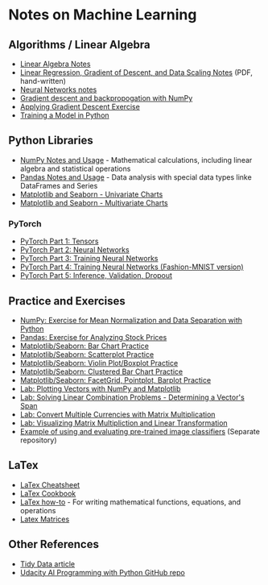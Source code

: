 # Notes on Machine Learning

## Algorithms / Linear Algebra
- [Linear Algebra Notes](https://github.com/morinoko/machine_learning_notes/blob/master/Linear%20Algebra.ipynb)
- [Linear Regression, Gradient of Descent, and Data Scaling Notes](https://github.com/morinoko/machine_learning_notes/blob/master/ML_1_Linear_Regression.pdf) (PDF, hand-written)
- [Neural Networks notes](https://github.com/morinoko/machine_learning_notes/blob/master/Neural%20Networks.ipynb)
- [Gradient descent and backpropogation with NumPy](https://github.com/morinoko/machine_learning_notes/blob/master/Gradient%20Descent%20and%20Backpropogation%20in%20NumPy.ipynb)
- [Applying Gradient Descent Exercise](https://github.com/morinoko/machine_learning_notes/blob/master/GradientDescent.ipynb)
- [Training a Model in Python](https://github.com/morinoko/machine_learning_notes/blob/master/TrainingAModel_StudentAdmissions.ipynb)

## Python Libraries
- [NumPy Notes and Usage](https://github.com/morinoko/machine_learning_notes/blob/master/Numpy%20Introduction.ipynb) - Mathematical calculations, including linear algebra and statistical operations
- [Pandas Notes and Usage](https://github.com/morinoko/machine_learning_notes/blob/master/Pandas%20Introduction.ipynb) - Data analysis with special data types linke DataFrames and Series
- [Matplotlib and Seaborn - Univariate Charts](https://github.com/morinoko/machine_learning_notes/blob/master/Matplotlib%20and%20Seaborn%20-%20Univariate%20Charts.ipynb)
- [Matplotlib and Seaborn - Multivariate Charts](https://github.com/morinoko/machine_learning_notes/blob/master/Matplotlib%20and%20Seaborn%20-%20Multivariate%20Charts.ipynb)

### PyTorch
- [PyTorch Part 1: Tensors](https://github.com/morinoko/machine_learning_notes/blob/master/Tensors%20in%20PyTorch%20(Part%201%20Exercises).ipynb)
- [PyTorch Part 2: Neural Networks](https://github.com/morinoko/machine_learning_notes/blob/master/Neural%20Networks%20in%20PyTorch%20(Part%202%20Exercises).ipynb)
- [PyTorch Part 3: Training Neural Networks](https://github.com/morinoko/machine_learning_notes/blob/master/Training%20Neural%20Networks%20in%20PyTorch%20(Part%203%20Exercises).ipynb)
- [PyTorch Part 4: Training Neural Networks (Fashion-MNIST version)](https://github.com/morinoko/machine_learning_notes/blob/master/Training%20Neural%20Networks%20in%20PyTorch%20(Part%204%20Exercises%20-Fashion-MNIST).ipynb)
- [PyTorch Part 5: Inference, Validation, Dropout](https://github.com/morinoko/machine_learning_notes/blob/master/PyTorch%20Inference%2C%20Validation%2C%20and%20Dropout%20(Part%205%20Exercises).ipynb)

## Practice and Exercises
- [NumPy: Exercise for Mean Normalization and Data Separation with Python](https://github.com/morinoko/machine_learning_notes/blob/master/Mean%20Normalization%20and%20Data%20Separation%20with%20NumPy.ipynb)
- [Pandas: Exercise for Analyzing Stock Prices](https://github.com/morinoko/machine_learning_notes/blob/master/Statistics%20from%20Stock%20Data%20with%20Pandas.ipynb)
- [Matplotlib/Seaborn: Bar Chart Practice](https://github.com/morinoko/machine_learning_notes/blob/master/Bar_Chart_Practice.ipynb)
- [Matplotlib/Seaborn: Scatterplot Practice](https://github.com/morinoko/machine_learning_notes/blob/master/Scatterplot_Practice.ipynb)
- [Matplotlib/Seaborn: Violin Plot/Boxplot Practice](https://github.com/morinoko/machine_learning_notes/blob/master/Violin_and_Box_Plot_Practice.ipynb)
- [Matplotlib/Seaborn: Clustered Bar Chart Practice](https://github.com/morinoko/machine_learning_notes/blob/master/Categorical_Plot_Practice.ipynb)
- [Matplotlib/Seaborn: FacetGrid, Pointplot, Barplot Practice](https://github.com/morinoko/machine_learning_notes/blob/master/Additional_Plot_Practice.ipynb)
- [Lab: Plotting Vectors with NumPy and Matplotlib](https://github.com/morinoko/machine_learning_notes/blob/master/vectors_lab.ipynb)
- [Lab: Solving Linear Combination Problems - Determining a Vector's Span](https://github.com/morinoko/machine_learning_notes/blob/master/linearCombination.ipynb)
- [Lab: Convert Multiple Currencies with Matrix Multiplication](https://github.com/morinoko/machine_learning_notes/blob/master/matrixMultCurrency.ipynb)
- [Lab: Visualizing Matrix Multipliction and Linear Transformation](https://github.com/morinoko/machine_learning_notes/blob/master/PlottingMatrixMultiplication.ipynb)
- [Example of using and evaluating pre-trained image classifiers](https://github.com/morinoko/python-pretrained-image-classifier-example) (Separate repository)

## LaTex
- [LaTex Cheatsheet](https://www.authorea.com/users/77723/articles/110898-how-to-write-mathematical-equations-expressions-and-symbols-with-latex-a-cheatsheet)
- [LaTex Cookbook](http://www.personal.ceu.hu/tex/cookbook.html#inline)
- [LaTex how-to](https://www.latex-tutorial.com/tutorials/amsmath/) - For writing mathematical functions, equations, and operations
- [Latex Matrices](https://www.overleaf.com/learn/latex/Matrices)

## Other References
- [Tidy Data article](https://cran.r-project.org/web/packages/tidyr/vignettes/tidy-data.html)
- [Udacity AI Programming with Python GitHub repo](https://github.com/udacity/AIPND)

